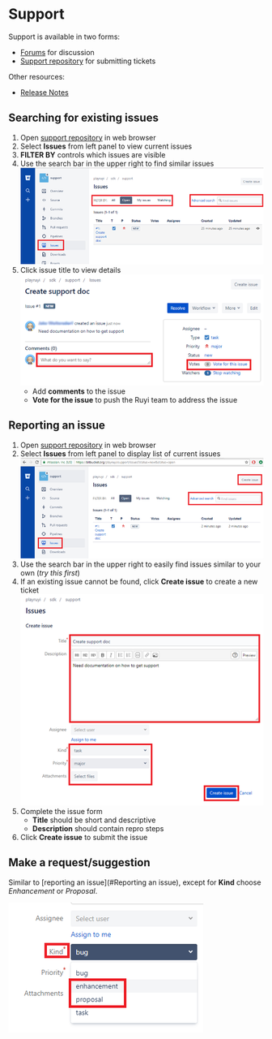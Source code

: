 # Support

Support is available in two forms:

- [Forums](http://dev.playruyi.com/forum/) for discussion
- [Support repository](https://bitbucket.org/playruyi/support) for submitting tickets

Other resources:

- [Release Notes](release_notes.md)

## Searching for existing issues

1. Open [support repository](https://bitbucket.org/playruyi/support) in web browser
1. Select __Issues__ from left panel to view current issues
1. __FILTER BY__ controls which issues are visible
1. Use the search bar in the upper right to find similar issues
![](/docs/img/support_search.png)
1. Click issue title to view details  
![](/docs/img/support_issue.png)
    - Add __comments__ to the issue
    - __Vote for the issue__ to push the Ruyi team to address the issue

## Reporting an issue

1. Open [support repository](https://bitbucket.org/playruyi/support) in web browser
1. Select __Issues__ from left panel to display list of current issues
![](/docs/img/support_issues.png)
1. Use the search bar in the upper right to easily find issues similar to your own (_try this first_)
1. If an existing issue cannot be found, click __Create issue__ to create a new ticket  
![](/docs/img/support_create_issue.png)
1. Complete the issue form
    - __Title__ should be short and descriptive
    - __Description__ should contain repro steps
1. Click __Create issue__ to submit the issue

## Make a request/suggestion

Similar to [reporting an issue](#Reporting an issue), except for __Kind__ choose _Enhancement_ or _Proposal_.

![](/docs/img/support_suggestion.png)